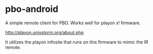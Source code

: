 pbo-android
===========

A simple remote client for PBO. Works well for playon x! firmware.

http://playon.unixstorm.org/about.php

It utilizes the playon infosite that runs on this firmware to mimic the IR remote.
